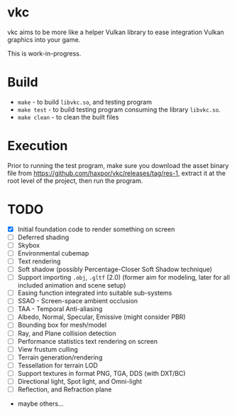 # vkc

vkc aims to be more like a helper Vulkan library to ease integration Vulkan graphics into
your game.

This is work-in-progress.

# Build

* `make` - to build `libvkc.so`, and testing program
* `make test` - to build testing program consuming the library `libvkc.so`.
* `make clean` - to clean the built files

# Execution

Prior to running the test program, make sure you download the asset binary file from https://github.com/haxpor/vkc/releases/tag/res-1,
extract it at the root level of the project, then run the program.

# TODO

* [x] Initial foundation code to render something on screen
* [ ] Deferred shading
* [ ] Skybox
* [ ] Environmental cubemap
* [ ] Text rendering
* [ ] Soft shadow (possibly Percentage-Closer Soft Shadow technique)
* [ ] Support importing `.obj`, `.gltf` (2.0) (former aim for modeling, later for all included animation and scene setup)
* [ ] Easing function integrated into suitable sub-systems
* [ ] SSAO - Screen-space ambient occlusion
* [ ] TAA - Temporal Anti-aliasing
* [ ] Albedo, Normal, Specular, Emissive (might consider PBR)
* [ ] Bounding box for mesh/model
* [ ] Ray, and Plane collision detection
* [ ] Performance statistics text rendering on screen
* [ ] View frustum culling
* [ ] Terrain generation/rendering
* [ ] Tessellation for terrain LOD
* [ ] Support textures in format PNG, TGA, DDS (with DXT/BC)
* [ ] Directional light, Spot light, and Omni-light
* [ ] Reflection, and Refraction plane
* maybe others...
